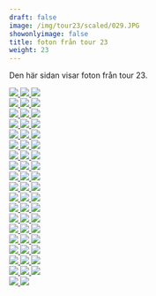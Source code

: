 ```yaml
---  
draft: false  
image: /img/tour23/scaled/029.JPG  
showonlyimage: false  
title: foton från tour 23  
weight: 23  
---
```


Den här sidan visar foton från tour 23.

<div class="col-md-8"> <div class="row">  
<a href="/img/tour23/scaled/001.JPG" data-toggle="lightbox"         data-gallery="example-gallery" class="col-sm-4">
<img src="/img/tour23/thumbs/001.JPG" class="img-fluid"> </a>  
<a href="/img/tour23/scaled/002.JPG" data-toggle="lightbox"         data-gallery="example-gallery" class="col-sm-4">
<img src="/img/tour23/thumbs/002.JPG" class="img-fluid"> </a>  
<a href="/img/tour23/scaled/003.JPG" data-toggle="lightbox"         data-gallery="example-gallery" class="col-sm-4">
<img src="/img/tour23/thumbs/003.JPG" class="img-fluid"> </a> </div>
<div class="row">  
<a href="/img/tour23/scaled/004.JPG" data-toggle="lightbox"         data-gallery="example-gallery" class="col-sm-4">
<img src="/img/tour23/thumbs/004.JPG" class="img-fluid"> </a>  
<a href="/img/tour23/scaled/005.JPG" data-toggle="lightbox"         data-gallery="example-gallery" class="col-sm-4">
<img src="/img/tour23/thumbs/005.JPG" class="img-fluid"> </a>  
<a href="/img/tour23/scaled/006.JPG" data-toggle="lightbox"         data-gallery="example-gallery" class="col-sm-4">
<img src="/img/tour23/thumbs/006.JPG" class="img-fluid"> </a> </div>
<div class="row">  
<a href="/img/tour23/scaled/007.JPG" data-toggle="lightbox"         data-gallery="example-gallery" class="col-sm-4">
<img src="/img/tour23/thumbs/007.JPG" class="img-fluid"> </a>  
<a href="/img/tour23/scaled/008.JPG" data-toggle="lightbox"         data-gallery="example-gallery" class="col-sm-4">
<img src="/img/tour23/thumbs/008.JPG" class="img-fluid"> </a>  
<a href="/img/tour23/scaled/009.JPG" data-toggle="lightbox"         data-gallery="example-gallery" class="col-sm-4">
<img src="/img/tour23/thumbs/009.JPG" class="img-fluid"> </a> </div>
<div class="row">  
<a href="/img/tour23/scaled/010.JPG" data-toggle="lightbox"         data-gallery="example-gallery" class="col-sm-4">
<img src="/img/tour23/thumbs/010.JPG" class="img-fluid"> </a>  
<a href="/img/tour23/scaled/011.JPG" data-toggle="lightbox"         data-gallery="example-gallery" class="col-sm-4">
<img src="/img/tour23/thumbs/011.JPG" class="img-fluid"> </a>  
<a href="/img/tour23/scaled/012.JPG" data-toggle="lightbox"         data-gallery="example-gallery" class="col-sm-4">
<img src="/img/tour23/thumbs/012.JPG" class="img-fluid"> </a> </div>
<div class="row">  
<a href="/img/tour23/scaled/013.JPG" data-toggle="lightbox"         data-gallery="example-gallery" class="col-sm-4">
<img src="/img/tour23/thumbs/013.JPG" class="img-fluid"> </a>  
<a href="/img/tour23/scaled/014.JPG" data-toggle="lightbox"         data-gallery="example-gallery" class="col-sm-4">
<img src="/img/tour23/thumbs/014.JPG" class="img-fluid"> </a>  
<a href="/img/tour23/scaled/015.JPG" data-toggle="lightbox"         data-gallery="example-gallery" class="col-sm-4">
<img src="/img/tour23/thumbs/015.JPG" class="img-fluid"> </a> </div>
<div class="row">  
<a href="/img/tour23/scaled/016.JPG" data-toggle="lightbox"         data-gallery="example-gallery" class="col-sm-4">
<img src="/img/tour23/thumbs/016.JPG" class="img-fluid"> </a>  
<a href="/img/tour23/scaled/017.JPG" data-toggle="lightbox"         data-gallery="example-gallery" class="col-sm-4">
<img src="/img/tour23/thumbs/017.JPG" class="img-fluid"> </a>  
<a href="/img/tour23/scaled/018.JPG" data-toggle="lightbox"         data-gallery="example-gallery" class="col-sm-4">
<img src="/img/tour23/thumbs/018.JPG" class="img-fluid"> </a> </div>
<div class="row">  
<a href="/img/tour23/scaled/019.JPG" data-toggle="lightbox"         data-gallery="example-gallery" class="col-sm-4">
<img src="/img/tour23/thumbs/019.JPG" class="img-fluid"> </a>  
<a href="/img/tour23/scaled/020.JPG" data-toggle="lightbox"         data-gallery="example-gallery" class="col-sm-4">
<img src="/img/tour23/thumbs/020.JPG" class="img-fluid"> </a>  
<a href="/img/tour23/scaled/021.JPG" data-toggle="lightbox"         data-gallery="example-gallery" class="col-sm-4">
<img src="/img/tour23/thumbs/021.JPG" class="img-fluid"> </a> </div>
<div class="row">  
<a href="/img/tour23/scaled/022.JPG" data-toggle="lightbox"         data-gallery="example-gallery" class="col-sm-4">
<img src="/img/tour23/thumbs/022.JPG" class="img-fluid"> </a>  
<a href="/img/tour23/scaled/023.JPG" data-toggle="lightbox"         data-gallery="example-gallery" class="col-sm-4">
<img src="/img/tour23/thumbs/023.JPG" class="img-fluid"> </a>  
<a href="/img/tour23/scaled/024.JPG" data-toggle="lightbox"         data-gallery="example-gallery" class="col-sm-4">
<img src="/img/tour23/thumbs/024.JPG" class="img-fluid"> </a> </div>
<div class="row">  
<a href="/img/tour23/scaled/025.JPG" data-toggle="lightbox"         data-gallery="example-gallery" class="col-sm-4">
<img src="/img/tour23/thumbs/025.JPG" class="img-fluid"> </a>  
<a href="/img/tour23/scaled/026.JPG" data-toggle="lightbox"         data-gallery="example-gallery" class="col-sm-4">
<img src="/img/tour23/thumbs/026.JPG" class="img-fluid"> </a>  
<a href="/img/tour23/scaled/027.JPG" data-toggle="lightbox"         data-gallery="example-gallery" class="col-sm-4">
<img src="/img/tour23/thumbs/027.JPG" class="img-fluid"> </a> </div>
<div class="row">  
<a href="/img/tour23/scaled/028.JPG" data-toggle="lightbox"         data-gallery="example-gallery" class="col-sm-4">
<img src="/img/tour23/thumbs/028.JPG" class="img-fluid"> </a>  
<a href="/img/tour23/scaled/029.JPG" data-toggle="lightbox"         data-gallery="example-gallery" class="col-sm-4">
<img src="/img/tour23/thumbs/029.JPG" class="img-fluid"> </a>  
<a href="/img/tour23/scaled/030.JPG" data-toggle="lightbox"         data-gallery="example-gallery" class="col-sm-4">
<img src="/img/tour23/thumbs/030.JPG" class="img-fluid"> </a> </div>
<div class="row">  
<a href="/img/tour23/scaled/031.JPG" data-toggle="lightbox"         data-gallery="example-gallery" class="col-sm-4">
<img src="/img/tour23/thumbs/031.JPG" class="img-fluid"> </a>  
<a href="/img/tour23/scaled/032.JPG" data-toggle="lightbox"         data-gallery="example-gallery" class="col-sm-4">
<img src="/img/tour23/thumbs/032.JPG" class="img-fluid"> </a>  
<a href="/img/tour23/scaled/033.JPG" data-toggle="lightbox"         data-gallery="example-gallery" class="col-sm-4">
<img src="/img/tour23/thumbs/033.JPG" class="img-fluid"> </a> </div>
<div class="row">  
<a href="/img/tour23/scaled/034.JPG" data-toggle="lightbox"         data-gallery="example-gallery" class="col-sm-4">
<img src="/img/tour23/thumbs/034.JPG" class="img-fluid"> </a>  
<a href="/img/tour23/scaled/035.JPG" data-toggle="lightbox"         data-gallery="example-gallery" class="col-sm-4">
<img src="/img/tour23/thumbs/035.JPG" class="img-fluid"> </a>  
<a href="/img/tour23/scaled/036.JPG" data-toggle="lightbox"         data-gallery="example-gallery" class="col-sm-4">
<img src="/img/tour23/thumbs/036.JPG" class="img-fluid"> </a> </div>
<div class="row">  
<a href="/img/tour23/scaled/037.JPG" data-toggle="lightbox"         data-gallery="example-gallery" class="col-sm-4">
<img src="/img/tour23/thumbs/037.JPG" class="img-fluid"> </a>  
<a href="/img/tour23/scaled/038.JPG" data-toggle="lightbox"         data-gallery="example-gallery" class="col-sm-4">
<img src="/img/tour23/thumbs/038.JPG" class="img-fluid"> </a>  
<a href="/img/tour23/scaled/039.JPG" data-toggle="lightbox"         data-gallery="example-gallery" class="col-sm-4">
<img src="/img/tour23/thumbs/039.JPG" class="img-fluid"> </a> </div>
<div class="row">  
<a href="/img/tour23/scaled/040.JPG" data-toggle="lightbox"         data-gallery="example-gallery" class="col-sm-4">
<img src="/img/tour23/thumbs/040.JPG" class="img-fluid"> </a>  
<a href="/img/tour23/scaled/041.JPG" data-toggle="lightbox"         data-gallery="example-gallery" class="col-sm-4">
<img src="/img/tour23/thumbs/041.JPG" class="img-fluid"> </a>  
<a href="/img/tour23/scaled/042.JPG" data-toggle="lightbox"         data-gallery="example-gallery" class="col-sm-4">
<img src="/img/tour23/thumbs/042.JPG" class="img-fluid"> </a> </div>
<div class="row">  
<a href="/img/tour23/scaled/043.JPG" data-toggle="lightbox"         data-gallery="example-gallery" class="col-sm-4">
<img src="/img/tour23/thumbs/043.JPG" class="img-fluid"> </a>  
<a href="/img/tour23/scaled/044.JPG" data-toggle="lightbox"         data-gallery="example-gallery" class="col-sm-4">
<img src="/img/tour23/thumbs/044.JPG" class="img-fluid"> </a>  
<a href="/img/tour23/scaled/045.JPG" data-toggle="lightbox"         data-gallery="example-gallery" class="col-sm-4">
<img src="/img/tour23/thumbs/045.JPG" class="img-fluid"> </a> </div>
<div class="row">  
<a href="/img/tour23/scaled/046.JPG" data-toggle="lightbox"         data-gallery="example-gallery" class="col-sm-4">
<img src="/img/tour23/thumbs/046.JPG" class="img-fluid"> </a>  
<a href="/img/tour23/scaled/047.JPG" data-toggle="lightbox"         data-gallery="example-gallery" class="col-sm-4">
<img src="/img/tour23/thumbs/047.JPG" class="img-fluid"> </a>  
<a href="/img/tour23/scaled/048.JPG" data-toggle="lightbox"         data-gallery="example-gallery" class="col-sm-4">
<img src="/img/tour23/thumbs/048.JPG" class="img-fluid"> </a> </div>
<div class="row">  
<a href="/img/tour23/scaled/049.JPG" data-toggle="lightbox"         data-gallery="example-gallery" class="col-sm-4">
<img src="/img/tour23/thumbs/049.JPG" class="img-fluid"> </a>  
<a href="/img/tour23/scaled/050.JPG" data-toggle="lightbox"         data-gallery="example-gallery" class="col-sm-4">
<img src="/img/tour23/thumbs/050.JPG" class="img-fluid"> </a>  
<a href="/img/tour23/scaled/051.JPG" data-toggle="lightbox"         data-gallery="example-gallery" class="col-sm-4">
<img src="/img/tour23/thumbs/051.JPG" class="img-fluid"> </a> </div>
<div class="row">  
<a href="/img/tour23/scaled/052.JPG" data-toggle="lightbox"         data-gallery="example-gallery" class="col-sm-4">
<img src="/img/tour23/thumbs/052.JPG" class="img-fluid"> </a>  
<a href="/img/tour23/scaled/053.JPG" data-toggle="lightbox"         data-gallery="example-gallery" class="col-sm-4">
<img src="/img/tour23/thumbs/053.JPG" class="img-fluid"> </a>  
<a href="/img/tour23/scaled/054.JPG" data-toggle="lightbox"         data-gallery="example-gallery" class="col-sm-4">
<img src="/img/tour23/thumbs/054.JPG" class="img-fluid"> </a> </div>
<div class="row">  
<a href="/img/tour23/scaled/055.JPG" data-toggle="lightbox"         data-gallery="example-gallery" class="col-sm-4">
<img src="/img/tour23/thumbs/055.JPG" class="img-fluid"> </a>  
<a href="/img/tour23/scaled/056.JPG" data-toggle="lightbox"         data-gallery="example-gallery" class="col-sm-4">
<img src="/img/tour23/thumbs/056.JPG" class="img-fluid"> </a> </div>
</div>

